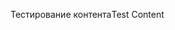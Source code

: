 <span data-ttu-id="1df44-101">Тестирование контента</span><span class="sxs-lookup"><span data-stu-id="1df44-101">Test Content</span></span>